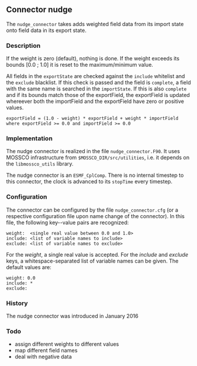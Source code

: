 ## Connector nudge

The `nudge_connector` takes adds weighted field data from its import state
onto field data in its export state.

### Description

If the weight is zero (default), nothing is done.  If the weight exceeds its
bounds [0.0 ; 1.0] it is reset to the maximum/minimum value.

All fields in the `exportState` are checked against the `include` whitelist and
the `exclude` blacklist.  If this check is passed and the field is `complete`,
a field with the same name is searched in the `importState`.  If this is also
`complete` and if its bounds match those of the exportField, the exportField is
updated whereever both the importField and the exportField have zero or positive
values.

    exportField = (1.0 - weight) * exportField + weight * importField
    where exportField >= 0.0 and importField >= 0.0

### Implementation

The nudge connector is realized in the file `nudge_connector.F90`. It uses
MOSSCO infrastructure from `$MOSSCO_DIR/src/utilities`, i.e. it depends on the
`libmossco_utils` library.

The nudge connector is an `ESMF_CplComp`.  There is no internal timestep to this
connector, the clock is advanced to its `stopTime` every timestep.

### Configuration

The connector can be configured by the file `nudge_connector.cfg` (or a
respective configuration file upon name change of the connector).  In this file,
the following key--value pairs are recognized:

    weight:  <single real value between 0.0 and 1.0>
    include: <list of variable names to include>
    exclude: <list of variable names to exclude>

For the *weight*, a single real value is accepted.  For the *include* and
*exclude* keys, a whitespace-separated list of variable names can be given.
The default values are:

    weight: 0.0
    include: *
    exclude:

### History

The nudge connector was introduced in January 2016

### Todo

- assign different weights to different values
- map different field names
- deal with negative data
